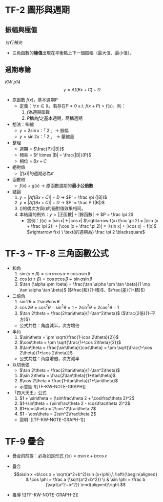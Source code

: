 # TF-2 圖形與週期

## 振幅與極值
*自行補充*
- 三角函數的**極值**出現在平衡點上下一個振幅（最大值、最小值）。
## 週期專論
*KW p14*
$$y = Af(Bx+C) +D$$
- 原函數 $f(x)$，基本週期$P$
	- 定義：$\forall x \in \mathbb R$，若存在$P \not = 0\ s.t.\ f(x+P) = f(x)$，則：
		1. $f$為週期函數
		2. $P$稱為$f$之基本週期，簡稱週期
- 想法：伸縮
	- $y = 2 \sin x$：「 2 」-> 振幅
	- $y = \sin 2x$：「 2 」 -> 壓縮量
- 整理
	- 週期 = $\frac{P}{|B|}$
	- 頻率 = $f \times |B| = \frac{|B|}{P}$
	- 相位 = $Bx + C$
- 絕對值
	- $|f(x)|$的週期必為$\pi$
- 函數和
	- $f(x)+g(x)$ -> 原函數週期的**最小公倍數**
- 結論
	1. $y = |Af(Bx+C)| +D$ -> $P' = \frac \pi {|B|}$
	2. $y = |Af(Bx+C)| +D$ -> $P' = \frac P {|B|}$
	3. ()的偶次方與()的絕對值效果相同。
	4. 本結論的例外：$y = |\text{正函數}| + |\text{餘函數}|$ -> $P = \frac \pi 2$
		- 實例：$f(x) = |\sin x| + |\cos x|$
			$\rightarrow f(x+\frac \pi 2) = |\sin (x + \frac \pi 2)| + |\cos (x + \frac \pi 2)| = |\sin x| + |\cos x| = f(x)$
			$\rightarrow f(x) \ \text{的週期為} \frac \pi 2 \blacksquare$

# TF-3 ~ TF-8 三角函數公式
- 和角 
	1. $\sin(\alpha \pm \beta) = \sin \alpha \cos \alpha \pm \cos \alpha \sin \beta$
	2. $\cos(\alpha \pm \beta) = \cos \alpha \cos \beta \mp \sin \alpha \sin \beta$
	3. $\tan (\alpha \pm \beta) = \frac{\tan \alpha \pm \tan \beta}{1 \mp \tan \alpha \tan \beta}$ ($\frac{和}{1-積}$、$\frac{差}{1+積}$)
- 二倍角
	1. $\sin 2\theta = 2\sin\theta\cos\theta$
	2. $\cos 2\theta = \cos^2\theta-\sin^2\theta = 1-2\sin^2\theta = 2\cos^2\theta - 1$
	3. $\tan 2\theta = \frac{2\tan\theta}{1-\tan^2\theta}$ ($\frac{2倍}{1-平方}$)
	- 公式共性：角度減半，次方增倍
- 半角
	1. $\sin\theta = \pm \sqrt{\frac{1-\cos 2\theta}{2}}$
	2. $\cos\theta = \pm \sqrt{\frac{1+\cos 2\theta}{2}}$
	3. $\tan\theta = \frac{\sin\theta}{\cos\theta} = \pm \sqrt{\frac{1-\cos 2\theta}{1+\cos 2\theta}}$
	- 公式共性：角度增倍，次方減半
- 以切表弦
	- $\tan 2\theta = \frac{2\tan\theta}{1-\tan^2\theta}$
	1. $\sin 2\theta = \frac{2\tan\theta}{1+\tan\theta}$
	2. $\cos 2\theta = \frac{1-\tan\theta}{1+\tan\theta}$
	- 示意圖 ![[TF-KW-NOTE-GRAPH]]
- 「四大天王」公式
	1. $1 + \sin\theta = (\sin\frac\theta 2 + \cos\frac\theta 2)^2$
	2. $1-\sin\theta = (\sin\frac\theta 2 - \cos\frac\theta 2)^2$
	3. $1+\cos\theta = 2\cos^2\frac\theta 2$
	4. $1 - \cos\theta = 2\sin^2\frac\theta 2$
	- 證明 ![[TF-KW-NOTE-GRAPH-1]]
# TF-9 疊合
- 疊合的前提：必為如是形式 $f(x) = a\sin x + b\cos x$
- 疊合 $$a\sin x +b\cos x = \sqrt{a^2+b^2}\sin (x+\phi),\ \left\{\begin{aligned}
& \cos \phi = \frac a {\sqrt{a^2+b^2}}  \\
& \sin \phi = \frac b {\sqrt{a^2+b^2}}
\end{aligned}\right.$$

- 推導 ![[TF-KW-NOTE-GRAPH-2]]